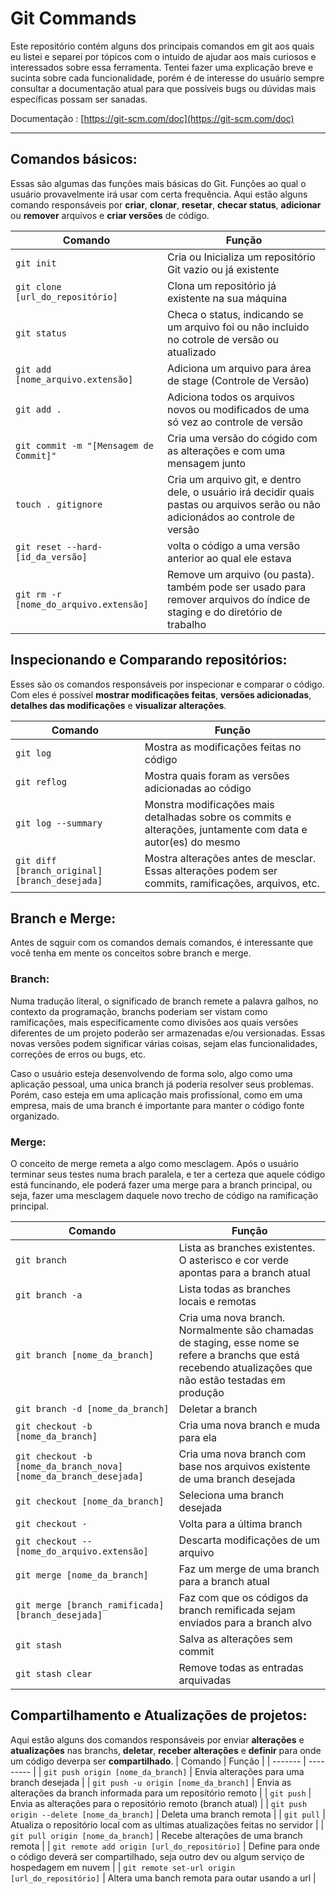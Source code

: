 # Git Commands

Este repositório contém alguns dos principais comandos em git aos quais eu listei e separei por tópicos com o intuido de ajudar aos mais curiosos e interessados sobre essa ferramenta. Tentei fazer uma explicação breve e sucinta sobre cada funcionalidade, porém é de interesse do usuário sempre consultar a documentação atual para que possíveis bugs ou dúvidas mais específicas possam ser sanadas. 

Documentação : [https://git-scm.com/doc](https://git-scm.com/doc)

---

## Comandos básicos: 

Essas são algumas das funções mais básicas do Git. Funções ao qual o usuário provavelmente irá usar com certa frequência. Aqui estão alguns comando responsáveis por **criar**, **clonar**, **resetar**, **checar status**, **adicionar** ou **remover** arquivos e **criar versões** de código.

| Comando | Função |
| ------- | --------- |
| `git init` | Cria ou Inicializa um repositório Git vazio ou já existente |
| `git clone [url_do_repositório]` | Clona um repositório já existente na sua máquina |
| `git status` | Checa o status, indicando se um arquivo foi ou não incluido no cotrole de versão ou atualizado |
| `git add [nome_arquivo.extensão]` | Adiciona um arquivo para área de stage (Controle de Versão)|
| `git add .` | Adiciona todos os arquivos novos ou modificados de uma só vez ao controle de versão |
| `git commit -m "[Mensagem de Commit]"` | Cria uma versão do cógido com as alterações e com uma mensagem junto |
| `touch . gitignore` | Cria um arquivo git, e dentro dele, o usuário irá decidir quais pastas ou arquivos serão ou não adicionádos ao controle de versão |
| `git reset --hard- [id_da_versão]` | volta o código a uma versão anterior ao qual ele estava |
| `git rm -r [nome_do_arquivo.extensão]` | Remove um arquivo (ou pasta). também pode ser usado para remover arquivos do índice de staging e do diretório de trabalho|

## Inspecionando e Comparando repositórios:

Esses são os comandos responsáveis por inspecionar e comparar o código. Com eles é possível **mostrar modificações feitas**, **versões adicionadas**, **detalhes das modificações** e **visualizar alterações**.

| Comando | Função |
| ------- | --------- |
| `git log` | Mostra as modificações feitas no código |
| `git reflog` | Mostra quais foram as versões adicionadas ao código |
| `git log --summary` | Monstra modificações mais detalhadas sobre os commits e alterações, juntamente com data e autor(es) do mesmo |
| `git diff [branch_original] [branch_desejada]` | Mostra alterações antes de mesclar. Essas alterações podem ser commits, ramificações, arquivos, etc. |

## Branch e Merge:

Antes de sqguir com os comandos demais comandos, é interessante que você tenha em mente os conceitos sobre branch e merge. 

### Branch:

Numa tradução literal, o significado de branch remete a palavra galhos, no contexto da programação, branchs poderiam ser vistam como ramificações, mais especificamente como divisões aos quais versões diferentes de um projeto poderão ser armazenadas e/ou versionadas. Essas novas versões podem significar várias coisas, sejam elas funcionalidades, correções de erros ou bugs, etc.

Caso o usuário esteja desenvolvendo de forma solo, algo como uma aplicação pessoal, uma unica branch já poderia resolver seus problemas. Porém, caso esteja em uma aplicação mais profissíonal, como em uma empresa, mais de uma branch é importante para manter o código fonte organizado.

### Merge:

O conceito de merge remeta a algo como mesclagem. Após o usuário terminar seus testes numa brach paralela, e ter a certeza que aquele código está funcinando, ele poderá fazer uma merge para a branch principal, ou seja, fazer uma mesclagem daquele novo trecho de código na ramificação principal.


| Comando | Função |
| ------- | --------- |
| `git branch` | Lista as branches existentes. O asterisco e cor verde apontas para a branch atual |
| `git branch -a` | Lista todas as branches locais e remotas |
| `git branch [nome_da_branch]` | Cria uma nova branch. Normalmente são chamadas de staging, esse nome se refere a branchs que está recebendo atualizações que não estão testadas em produção |
| `git branch -d [nome_da_branch]` | Deletar a branch |
| `git checkout -b [nome_da_branch]` | Cria uma nova branch e muda para ela |
| `git checkout -b [nome_da_branch_nova] [nome_da_branch_desejada]` | Cria uma nova branch com base nos arquivos existente de uma branch desejada |
| `git checkout [nome_da_branch]` | Seleciona uma branch desejada |
| `git checkout -` | Volta para a última branch | 
| `git checkout -- [nome_do_arquivo.extensão]` | Descarta modificações de um arquivo |
| `git merge [nome_da_branch]` | Faz um merge de uma branch para a branch atual |
| `git merge [branch_ramificada] [branch_desejada]` | Faz com que os códigos da branch remificada sejam enviados para a branch alvo |
| `git stash` | Salva as alterações sem commit |
| `git stash clear` | Remove todas as entradas arquivadas |

## Compartilhamento e Atualizações de projetos:

Aqui estão alguns dos comandos responsáveis por enviar **alterações** e **atualizações** nas branchs, **deletar**, **receber alterações** e **definir** para onde um código deverpa ser **compartilhado**.
| Comando | Função |
| ------- | --------- |
| `git push origin [nome_da_branch]` | Envia alterações para uma branch desejada |
| `git push -u origin [nome_da_branch]` | Envia as alterações da branch informada para um repositório remoto |
| `git push` | Envia as alterações para o repositório remoto (branch atual) |
| `git push origin --delete [nome_da_branch]` | Deleta uma branch remota |
| `git pull` | Atualiza o repositório local com as ultimas atualizações feitas no servidor |
| `git pull origin [nome_da_branch]` | Recebe alterações de uma branch remota |
| `git remote add origin [url_do_repositório]` | Define para onde o código deverá ser compartilhado, seja outro dev ou algum serviço de hospedagem em nuvem |
| `git remote set-url origin [url_do_repositório]` | Altera uma banch remota para outar usando a url |
